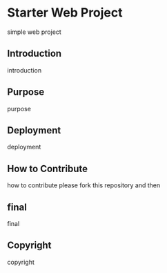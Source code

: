 # Starter Web Project

simple web project

## Introduction
introduction

## Purpose

purpose

## Deployment
deployment

## How to Contribute
how to contribute
please fork this repository and then

## final
final

## Copyright
copyright